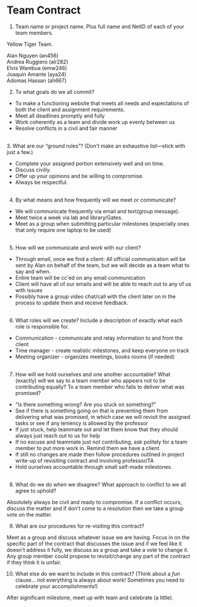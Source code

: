 # Team Contract

1. Team name or project name. Plus full name and NetID of each of your team members.

  Yellow Tiger Team.

  Alan Nguyen (an456) <br>
  Andrea Ruggiero (alr282) <br>
  Elvis Wambua (emw246) <br>
  Joaquin Amante (aya24) <br>
  Adomas Hassan (ah667) <br>

2. To what goals do we all commit?

  - To make a functioning website that meets all needs and expectations of both the client and assignment requirements.
  - Meet all deadlines promptly and fully
  - Work coherently as a team and divide work up evenly between us
  - Resolve conflicts in a civil and fair manner  
<br>
3. What are our “ground rules”? (Don't make an exhaustive list—stick with just a few.)

  - Complete your assigned portion extensively well and on time.
  - Discuss civilly.
  - Offer up your opinions and be willing to compromise.
  - Always be respectful.
<br><br>
4. By what means and how frequently will we meet or communicate?

  - We will communicate frequently via email and text(group message).
  - Meet twice a week via lab and library/Gates.
  - Meet as a group when submitting particular milestones (especially ones that only require one laptop to be used)
<br><br>
5. How will we communicate and work with our client?

  - Through email, once we find a client: All official communication will be sent by Alan on behalf of the team, but we will decide as a team what to say and when.
  - Entire team will be cc'ed on any email communication
  - Client will have all of our emails and will be able to reach out to any of us with issues
  - Possibly have a group video chat/call with the client later on in the process to update them and receive feedback.
<br><br>
6. What roles will we create? Include a description of exactly what each role is responsible for.

  - Communication - communicate and relay information to and from the client
  - Time manager - create realistic milestones, and keep everyone on track
  - Meeting organizer - organizes meetings, books rooms (if needed)
<br><br>
7. How will we hold ourselves and one another accountable? What (exactly) will we say to a team member who appears not to be contributing equally? To a team member who fails to deliver what was promised?

  - "Is there something wrong? Are you stuck on something?"
  - See if there is something going on that is preventing them from delivering what was promised, in which case we will revisit the assigned tasks or see if any leniency is allowed by the professor
  - If just stuck, help teammate out and let them know that they should always just reach out to us for help
  - If no excuse and teammate just not contributing, ask politely for a team member to put more work in. Remind them we have a client.
  - If still no changes are made then follow procedures outlined in project write-up of revisiting contract and involving professor/TA
  - Hold ourselves accountable through small self-made milestones.
<br><br>
8. What do we do when we disagree? What approach to conflict to we all agree to uphold?

  Absolutely always be civil and ready to compromise. If a conflict occurs, discuss the matter and if don't come to a resolution then we take a group vote on the matter.

9. What are our procedures for re-visiting this contract?

  Meet as a group and discuss whatever issue we are having. Focus in on the specific part of the contract that discusses the issue and if we feel like it doesn't address it fully, we discuss as a group and take a vote to change it. Any group member could propose to revisit/change any part of the contract if they think it is unfair.

10. What else do we want to include in this contract? (Think about a *fun* clause... not everything is always about work! Sometimes you need to celebrate your accomplishments!)

  After significant milestone, meet up with team and celebrate (a little).
